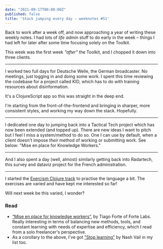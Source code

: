 ```yaml
---
date: "2021-09-17T00:00:00Z"
published: false
title: 'Stack jumping every day - weeknotes #51'
---
```


Back to work after a week off, and now approaching a year of writing these weekly notes. I had lots of _life admin_ stuff to do early in the week – things I had left for later after some time focusing solely on the Toolkit.

This week was the first week _"after"_ the Toolkit, and I chopped it down into three clients.


---

I worked two full days for Deutsche Welle, the German broadcaster. No meetings, just logging in and doing some work. I spent this time reviewing the codebase for a project called KID, which has to do with training resources about disinformation.

It's a ClojureScript app so this was straight in the deep end.

I'm starting from the front-of-the-frontend and bringing in sharper, more consistent styles, and working my way down the stack. Hopefully.

---

I dedicated one day to jumping back into a Tactical Tech project which has now been extended (and topped up). There are new ideas I want to pitch but I feel I miss a system/method to do so. One I can use by default, when a client doesn't impose _their_ method of working or submitting work. See below: "Mise en place for Knowledge Workers." 

---

And I also spent a day (well, almost) similarly getting back into Radartech, this survey and dataviz project for the French administration.

---

I started the [Exercism Clojure track](https://exercism.org/tracks/clojure) to practise the language a bit. The exercises are varied and have kept me interested so far!

Will next week be this varied, I wonder?

### Read
- [“Mise en place for knowledge workers”](https://fortelabs.co/blog/mise-en-place-for-knowledge-workers/), by Tiago Forte of Forte Labs. Really interesting in terms of balancing new methods, tools, and constant learning with needs of expertise and efficiency, which I read from a solo freelancer's perspective.
- As a corollary to the above, I've got [”Stop learning”](https://www.nashvail.me/blog/stop-learning) by Nash Vail in my list too.
